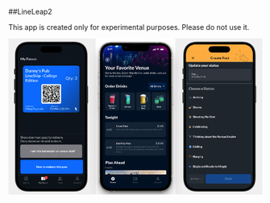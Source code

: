 ##LineLeap2

This app is created only for experimental purposes. Please do not use it.

<img 
    src="images/lineleap.png" 
    alt="Education" 
/>
